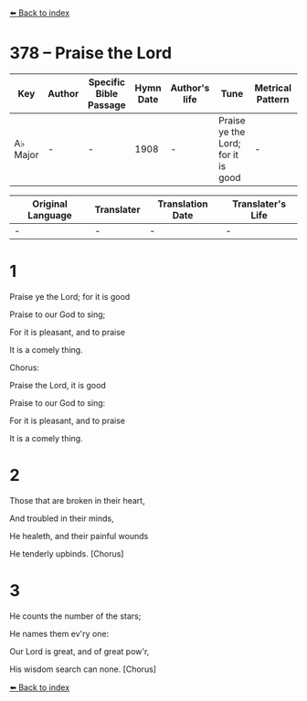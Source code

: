 [⬅️ Back to index](../README.md)

# 378 – Praise the Lord

Key | Author   | Specific Bible Passage     |Hymn Date |Author's life |Tune |Metrical Pattern   |Composer/Source
-- | --------- | ---------------------------|----------|--------------|-----|-------------------|-------------  
A♭ Major |- |- |1908 |- |Praise ye the Lord; for it is good |- |C. E. Pollock

Original Language | Translater | Translation Date   | Translater's Life  
----------------- | --------- | --------------------|-------------     
\- |- |- |-




# 1

Praise ye the Lord; for it is good

Praise to our God to sing;

For it is pleasant, and to praise 

It is a comely thing.  



Chorus:

Praise the Lord, it is good

Praise to our God to sing:

For it is pleasant, and to praise

It is a comely thing.



# 2

Those that are broken in their heart,

And troubled in their minds,

He healeth, and their painful wounds

He tenderly upbinds.  [Chorus]



# 3

He counts the number of the stars;

He names them ev'ry one:

Our Lord is great, and of great pow'r,

His wisdom search can none.  [Chorus]

[⬅️ Back to index](../README.md)
